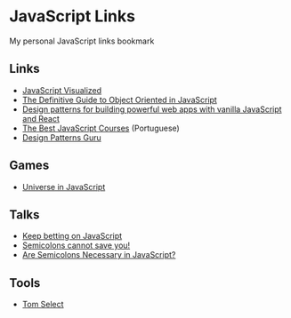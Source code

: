 # JavaScript Links

My personal JavaScript links bookmark

## Links

- [JavaScript Visualized](https://dev.to/lydiahallie/series/3341)
- [The Definitive Guide to Object Oriented in JavaScript](http://www.objectplayground.com)
- [Design patterns for building powerful web apps with vanilla JavaScript and React](https://www.patterns.dev/)
- [The Best JavaScript Courses](https://braziljs.org/blog/os-melhores-cursos-online-para-aprender-javascript/) (Portuguese)
- [Design Patterns Guru](https://refactoring.guru/design-patterns/)

## Games

- [Universe in JavaScript](https://www.jesuisundev.com/en/i-built-the-entire-universe-in-javascript/)

## Talks

- [Keep betting on JavaScript](https://youtu.be/ixzK0jqLO70)
- [Semicolons cannot save you!](https://www.youtube.com/watch?v=Qlr-FGbhKaI)
- [Are Semicolons Necessary in JavaScript?](https://www.youtube.com/watch?v=gsfbh17Ax9I)

## Tools

- [Tom Select](https://tom-select.js.org/)
